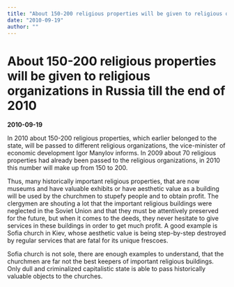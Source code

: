 ```yaml
---
title: "About 150-200 religious properties will be given to religious organizations in Russia till the end of 2010"
date: "2010-09-19"
author: ""
---
```


# About 150-200 religious properties will be given to religious organizations in Russia till the end of 2010

**2010-09-19** 

In 2010 about 150-200 religious properties, which earlier belonged to the state, will be passed to different religious organizations, the vice-minister of economic development Igor Manylov informs. In 2009 about 70 religious properties had already been passed to the religious organizations, in 2010 this number will make up from 150 to 200.

Thus, many historically important religious properties, that are now museums and have valuable exhibits or have aesthetic value as a building will be used by the churchmen to stupefy people and to obtain profit. The clergymen are shouting a lot that the important religious buildings were neglected in the Soviet Union and that they must be attentively preserved for the future, but when it comes to the deeds, they never hesitate to give services in these buildings in order to get much profit. A good example is Sofia church in Kiev, whose aesthetic value is being step-by-step destroyed by regular services that are fatal for its unique frescoes.

Sofia church is not sole, there are enough examples to understand, that the churchmen are far not the best keepers of important religious buildings. Only dull and criminalized capitalistic state is able to pass historically valuable objects to the churches.